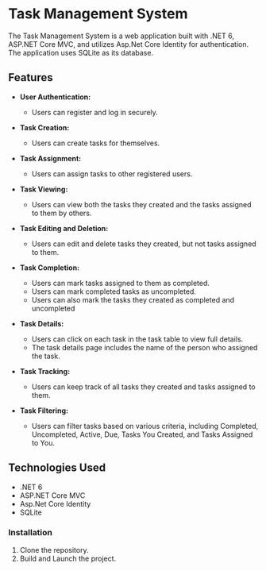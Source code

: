 # Task Management System

The Task Management System is a web application built with .NET 6, ASP.NET Core MVC, and utilizes Asp.Net Core Identity for authentication. The application uses SQLite as its database.

## Features

- **User Authentication:**
  - Users can register and log in securely.

- **Task Creation:**
  - Users can create tasks for themselves.

- **Task Assignment:**
  - Users can assign tasks to other registered users.

- **Task Viewing:**
  - Users can view both the tasks they created and the tasks assigned to them by others.

- **Task Editing and Deletion:**
  - Users can edit and delete tasks they created, but not tasks assigned to them.

- **Task Completion:**
  - Users can mark tasks assigned to them as completed.
  - Users can mark completed tasks as uncompleted.
  - Users can also mark the tasks they created as completed and uncompleted

- **Task Details:**
  - Users can click on each task in the task table to view full details.
  - The task details page includes the name of the person who assigned the task.

- **Task Tracking:**
  - Users can keep track of all tasks they created and tasks assigned to them.

- **Task Filtering:**
  - Users can filter tasks based on various criteria, including Completed, Uncompleted, Active, Due, Tasks You Created, and Tasks Assigned to You.

## Technologies Used

- .NET 6
- ASP.NET Core MVC
- Asp.Net Core Identity
- SQLite

### Installation

1. Clone the repository.
2. Build and Launch the project.

